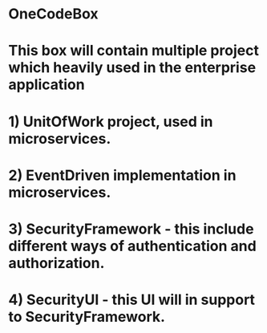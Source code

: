 # OneCodeBox
#  This box will contain multiple project which heavily used in the enterprise application
 # 1) UnitOfWork project, used in microservices.
 # 2) EventDriven implementation in microservices.
 # 3) SecurityFramework - this include different ways of authentication and authorization.
 # 4) SecurityUI - this UI will in support to SecurityFramework.

